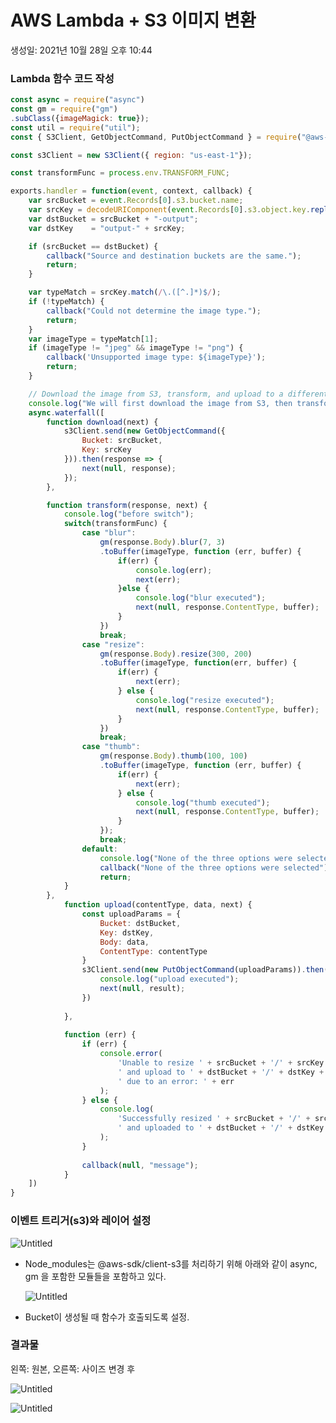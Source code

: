 # AWS Lambda + S3 이미지 변환

생성일: 2021년 10월 28일 오후 10:44

### Lambda 함수 코드 작성

```jsx
const async = require("async")
const gm = require("gm")
.subClass({imageMagick: true});
const util = require("util");
const { S3Client, GetObjectCommand, PutObjectCommand } = require("@aws-sdk/client-s3")

const s3Client = new S3Client({ region: "us-east-1"});

const transformFunc = process.env.TRANSFORM_FUNC;

exports.handler = function(event, context, callback) {
    var srcBucket = event.Records[0].s3.bucket.name;
    var srcKey = decodeURIComponent(event.Records[0].s3.object.key.replace(/\+/g, " "));  
    var dstBucket = srcBucket + "-output";
    var dstKey    = "output-" + srcKey;

    if (srcBucket == dstBucket) {
        callback("Source and destination buckets are the same.");
        return;
    }

    var typeMatch = srcKey.match(/\.([^.]*)$/);
    if (!typeMatch) {
        callback("Could not determine the image type.");
        return;
    }
    var imageType = typeMatch[1];
    if (imageType != "jpeg" && imageType != "png") {
        callback('Unsupported image type: ${imageType}');
        return;
    }

    // Download the image from S3, transform, and upload to a different S3 bucket.
    console.log("We will first download the image from S3, then transform it, followed by converting it to png and then compressing it before we store it in the destination S3 bucket.");
    async.waterfall([
        function download(next) {
            s3Client.send(new GetObjectCommand({
                Bucket: srcBucket,
                Key: srcKey
            })).then(response => {
                next(null, response);
            });
        },

        function transform(response, next) {
            console.log("before switch");
            switch(transformFunc) {
                case "blur":
                    gm(response.Body).blur(7, 3)
                    .toBuffer(imageType, function (err, buffer) {
                        if(err) {
                            console.log(err);
                            next(err);
                        }else {
                            console.log("blur executed");
                            next(null, response.ContentType, buffer);
                        }
                    })
                    break;
                case "resize":
                    gm(response.Body).resize(300, 200)
                    .toBuffer(imageType, function(err, buffer) {
                        if(err) {
                            next(err);
                        } else {
                            console.log("resize executed");
                            next(null, response.ContentType, buffer);
                        }
                    })
                    break;
                case "thumb":
                    gm(response.Body).thumb(100, 100)
                    .toBuffer(imageType, function (err, buffer) {
                        if(err) {
                            next(err);
                        } else {
                            console.log("thumb executed");
                            next(null, response.ContentType, buffer);
                        }
                    });
                    break;
                default: 
                    console.log("None of the three options were selected");
                    callback("None of the three options were selected");
                    return;
            }
        },
            function upload(contentType, data, next) {
                const uploadParams = {
                    Bucket: dstBucket,
                    Key: dstKey,
                    Body: data,
                    ContentType: contentType
                }
                s3Client.send(new PutObjectCommand(uploadParams)).then(result => {
                    console.log("upload executed");
                    next(null, result);
                })
                
            },
            
            function (err) {
                if (err) {
                    console.error(
                        'Unable to resize ' + srcBucket + '/' + srcKey +
                        ' and upload to ' + dstBucket + '/' + dstKey +
                        ' due to an error: ' + err
                    );
                } else {
                    console.log(
                        'Successfully resized ' + srcBucket + '/' + srcKey +
                        ' and uploaded to ' + dstBucket + '/' + dstKey
                    );
                }
    
                callback(null, "message");
            }
    ])
}
```

### 이벤트 트리거(s3)와 레이어 설정

![Untitled](AWS%20Lambda%20+%20S3%20%E1%84%8B%E1%85%B5%E1%84%86%E1%85%B5%E1%84%8C%E1%85%B5%20%E1%84%87%E1%85%A7%E1%86%AB%E1%84%92%E1%85%AA%E1%86%AB%2046f85dccc19d4d5d98b094fed4654f45/Untitled.png)

- Node_modules는 @aws-sdk/client-s3를 처리하기 위해 아래와 같이 async, gm 을 포함한 모듈들을 포함하고 있다.
    
    ![Untitled](AWS%20Lambda%20+%20S3%20%E1%84%8B%E1%85%B5%E1%84%86%E1%85%B5%E1%84%8C%E1%85%B5%20%E1%84%87%E1%85%A7%E1%86%AB%E1%84%92%E1%85%AA%E1%86%AB%2046f85dccc19d4d5d98b094fed4654f45/Untitled%201.png)
    
- Bucket이 생성될 때 함수가 호출되도록 설정.

### 결과물

왼쪽: 원본, 오른쪽: 사이즈 변경 후

![Untitled](AWS%20Lambda%20+%20S3%20%E1%84%8B%E1%85%B5%E1%84%86%E1%85%B5%E1%84%8C%E1%85%B5%20%E1%84%87%E1%85%A7%E1%86%AB%E1%84%92%E1%85%AA%E1%86%AB%2046f85dccc19d4d5d98b094fed4654f45/Untitled%202.png)

![Untitled](AWS%20Lambda%20+%20S3%20%E1%84%8B%E1%85%B5%E1%84%86%E1%85%B5%E1%84%8C%E1%85%B5%20%E1%84%87%E1%85%A7%E1%86%AB%E1%84%92%E1%85%AA%E1%86%AB%2046f85dccc19d4d5d98b094fed4654f45/Untitled%203.png)